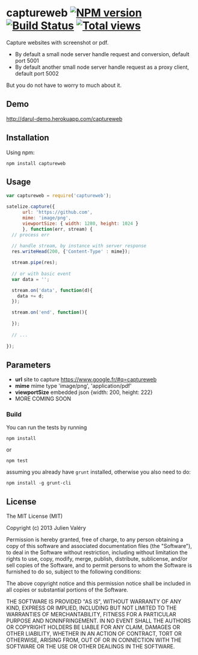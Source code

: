 captureweb [![NPM version](https://badge.fury.io/js/captureweb.png)](http://badge.fury.io/js/captureweb) [![Build Status](https://travis-ci.org/darul75/captureweb?branch=master)](https://travis-ci.org/darul75/captureweb) [![Total views](https://sourcegraph.com/api/repos/github.com/darul75/captureweb/counters/views.png)](https://sourcegraph.com/github.com/darul75/captureweb)
=====================

Capture websites with screenshot or pdf.

* By default a small node server handle request and conversion, default port 5001
* By default another small node server handle request as a proxy client, default port 5002

But you do not have to worry to much about it.

Demo
------------
http://darul-demo.herokuapp.com/captureweb

Installation
------------

Using npm:

```
npm install captureweb
```


Usage
-------------

```javascript
var captureweb = require('captureweb');

satelize.capture({
      url: 'https://github.com', 
      mime: 'image/png', 
      viewportSize: { width: 1280, height: 1024 } 
      }, function(err, stream) {
  // process err
  
  // handle stream, by instance with server response
  res.writeHead(200, {'Content-Type' : mime});

  stream.pipe(res);
  
  // or with basic event 
  var data = '';		        

  stream.on('data', function(d){ 
    data += d; 
  });

  stream.on('end', function(){
		
  });
	
  // ...
	
});
```    
    
## Parameters

- **url** site to capture https://www.google.fr/#q=captureweb
- **mime** mime type 'image/png', 'application/pdf'
- **viewportSize** embedded json {width: 200, height: 222}
- MORE COMING SOON

### Build

You can run the tests by running

```
npm install
```
or
```
npm test
```

assuming you already have `grunt` installed, otherwise you also need to do:

```
npm install -g grunt-cli
```

## License

The MIT License (MIT)

Copyright (c) 2013 Julien Valéry

Permission is hereby granted, free of charge, to any person obtaining a copy
of this software and associated documentation files (the "Software"), to deal
in the Software without restriction, including without limitation the rights
to use, copy, modify, merge, publish, distribute, sublicense, and/or sell
copies of the Software, and to permit persons to whom the Software is
furnished to do so, subject to the following conditions:

The above copyright notice and this permission notice shall be included in
all copies or substantial portions of the Software.

THE SOFTWARE IS PROVIDED "AS IS", WITHOUT WARRANTY OF ANY KIND, EXPRESS OR
IMPLIED, INCLUDING BUT NOT LIMITED TO THE WARRANTIES OF MERCHANTABILITY,
FITNESS FOR A PARTICULAR PURPOSE AND NONINFRINGEMENT. IN NO EVENT SHALL THE
AUTHORS OR COPYRIGHT HOLDERS BE LIABLE FOR ANY CLAIM, DAMAGES OR OTHER
LIABILITY, WHETHER IN AN ACTION OF CONTRACT, TORT OR OTHERWISE, ARISING FROM,
OUT OF OR IN CONNECTION WITH THE SOFTWARE OR THE USE OR OTHER DEALINGS IN
THE SOFTWARE.




